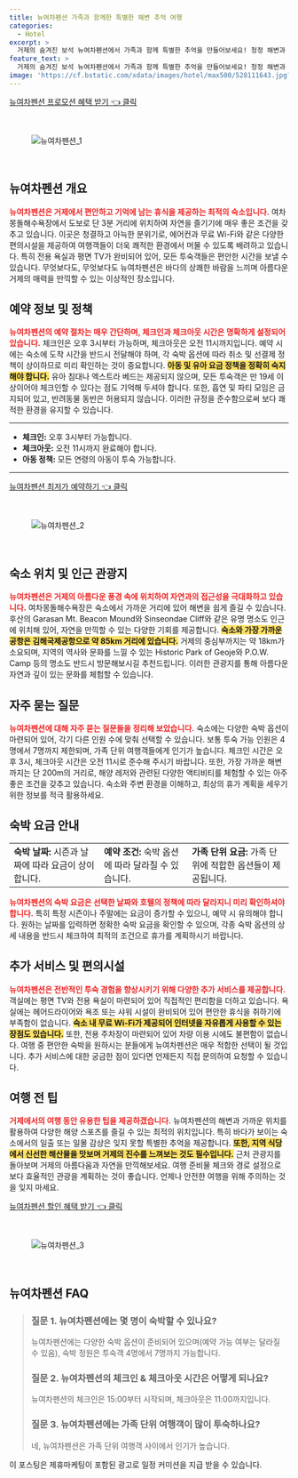 ```yaml
---
title: 뉴여차펜션 가족과 함께한 특별한 해변 추억 여행
categories:
  - Hotel
excerpt: >
  거제의 숨겨진 보석 뉴여차펜션에서 가족과 함께 특별한 추억을 만들어보세요! 청정 해변과 주요 명소가 가까운 이곳에서 편안한 휴식과 다양한 즐길 거리를 제공합니다. 클릭하여 더 알아보세요!
feature_text: >
  거제의 숨겨진 보석 뉴여차펜션에서 가족과 함께 특별한 추억을 만들어보세요! 청정 해변과 주요 명소가 가까운 이곳에서 편안한 휴식과 다양한 즐길 거리를 제공합니다. 클릭하여 더 알아보세요!
image: 'https://cf.bstatic.com/xdata/images/hotel/max500/528111643.jpg?k=ea8615024827a1071e4294232fdfec8706a2be22f789eaf13e10013f7f878a81&o=&hp=1'
---
```


<p><a class="modoo-button" href="https://tinyurl.com/2d755toh" rel="nofollow noopener">뉴여차펜션 프로모션 혜택 받기 👈 클릭</a></p><br/>
<figure class="image"><img alt="뉴여차펜션_1" src="https://cf.bstatic.com/xdata/images/hotel/max1024x768/528111641.jpg?k=1b30339c5810d617a012302320e6b0f26d0f55c525bdb785517f8ce759e6075a&amp;o=&amp;hp=1"/></figure><br/>

<h2 id="뉴여차펜션_개요">뉴여차펜션 개요</h2>
<p><b><span style="color: #ee2323;">뉴여차펜션은 거제에서 편안하고 기억에 남는 휴식을 제공하는 최적의 숙소입니다.</span></b> 여차몽돌해수욕장에서 도보로 단 3분 거리에 위치하여 자연을 즐기기에 매우 좋은 조건을 갖추고 있습니다. 이곳은 청결하고 아늑한 분위기로, 에어컨과 무료 Wi-Fi와 같은 다양한 편의시설을 제공하여 여행객들이 더욱 쾌적한 환경에서 머물 수 있도록 배려하고 있습니다. 특히 전용 욕실과 평면 TV가 완비되어 있어, 모든 투숙객들은 편안한 시간을 보낼 수 있습니다. 무엇보다도, 무엇보다도 뉴여차펜션은 바다의 상쾌한 바람을 느끼며 아름다운 거제의 매력을 만끽할 수 있는 이상적인 장소입니다.</p>
<h2 id="예약_정보와_정책">예약 정보 및 정책</h2>
<p><b><span style="color: #ee2323;">뉴여차펜션의 예약 절차는 매우 간단하며, 체크인과 체크아웃 시간은 명확하게 설정되어 있습니다.</span></b> 체크인은 오후 3시부터 가능하며, 체크아웃은 오전 11시까지입니다. 예약 시에는 숙소에 도착 시간을 반드시 전달해야 하며, 각 숙박 옵션에 따라 취소 및 선결제 정책이 상이하므로 미리 확인하는 것이 중요합니다. <b><span style="background-color: #ffe066;">아동 및 유아 요금 정책을 정확히 숙지해야 합니다.</span></b> 유아 침대나 엑스트라 베드는 제공되지 않으며, 모든 투숙객은 만 19세 이상이어야 체크인할 수 있다는 점도 기억해 두셔야 합니다. 또한, 흡연 및 파티 모임은 금지되어 있고, 반려동물 동반은 허용되지 않습니다. 이러한 규정을 준수함으로써 보다 쾌적한 환경을 유지할 수 있습니다.</p>
<hr/>
<ul>
<li><b>체크인:</b> 오후 3시부터 가능합니다.</li>
<li><b>체크아웃:</b> 오전 11시까지 완료해야 합니다.</li>
<li><b>아동 정책:</b> 모든 연령의 아동이 투숙 가능합니다.</li>
</ul>
<hr/>
<p><a class="modoo-button" href="https://tinyurl.com/2d755toh" rel="nofollow noopener">뉴여차펜션 최저가 예약하기 👈 클릭</a></p><br/>
<figure class="image"><img alt="뉴여차펜션_2" src="https://cf.bstatic.com/xdata/images/hotel/max500/528111643.jpg?k=ea8615024827a1071e4294232fdfec8706a2be22f789eaf13e10013f7f878a81&amp;o=&amp;hp=1"/></figure><br/>
<h2 id="숙소_위치">숙소 위치 및 인근 관광지</h2>
<p><b><span style="color: #ee2323;">뉴여차펜션은 거제의 아름다운 풍경 속에 위치하여 자연과의 접근성을 극대화하고 있습니다.</span></b> 여차몽돌해수욕장은 숙소에서 가까운 거리에 있어 해변을 쉽게 즐길 수 있습니다. 후산의 Garasan Mt. Beacon Mound와 Sinseondae Cliff와 같은 유명 명소도 인근에 위치해 있어, 자연을 만끽할 수 있는 다양한 기회를 제공합니다. <b><span style="background-color: #ffe066;">숙소와 가장 가까운 공항은 김해국제공항으로 약 85km 거리에 있습니다.</span></b> 거제의 중심부까지는 약 18km가 소요되며, 지역의 역사와 문화를 느낄 수 있는 Historic Park of Geoje와 P.O.W. Camp 등의 명소도 반드시 방문해보시길 추천드립니다. 이러한 관광지를 통해 아름다운 자연과 깊이 있는 문화를 체험할 수 있습니다.</p>
<h2 id="자주_묻는_질문">자주 묻는 질문</h2>
<p><b><span style="color: #ee2323;">뉴여차펜션에 대해 자주 묻는 질문들을 정리해 보았습니다.</span></b> 숙소에는 다양한 숙박 옵션이 마련되어 있어, 각기 다른 인원 수에 맞춰 선택할 수 있습니다. 보통 투숙 가능 인원은 4명에서 7명까지 제한되며, 가족 단위 여행객들에게 인기가 높습니다. 체크인 시간은 오후 3시, 체크아웃 시간은 오전 11시로 준수해 주시기 바랍니다. 또한, 가장 가까운 해변까지는 단 200m의 거리로, 해양 레저와 관련된 다양한 액티비티를 체험할 수 있는 아주 좋은 조건을 갖추고 있습니다. 숙소와 주변 환경을 이해하고, 최상의 휴가 계획을 세우기 위한 정보를 적극 활용하세요.</p>
<h2 id="숙박_요금_안내">숙박 요금 안내</h2>
<table>
<tr>
<td><b>숙박 날짜:</b> 시즌과 날짜에 따라 요금이 상이합니다.</td>
<td><b>예약 조건:</b> 숙박 옵션에 따라 달라질 수 있습니다.</td>
<td><b>가족 단위 요금:</b> 가족 단위에 적합한 옵션들이 제공됩니다.</td>
</tr>
</table>
<p><b><span style="color: #ee2323;">뉴여차펜션의 숙박 요금은 선택한 날짜와 호텔의 정책에 따라 달라지니 미리 확인하셔야 합니다.</span></b> 특히 특정 시즌이나 주말에는 요금이 증가할 수 있으니, 예약 시 유의해야 합니다. 원하는 날짜를 입력하면 정확한 숙박 요금을 확인할 수 있으며, 각종 숙박 옵션의 상세 내용을 반드시 체크하여 최적의 조건으로 휴가를 계획하시기 바랍니다.</p>
<h2 id="추가_서비스 및_편의시설">추가 서비스 및 편의시설</h2>
<p><b><span style="color: #ee2323;">뉴여차펜션은 전반적인 투숙 경험을 향상시키기 위해 다양한 추가 서비스를 제공합니다.</span></b> 객실에는 평면 TV와 전용 욕실이 마련되어 있어 직접적인 편리함을 더하고 있습니다. 욕실에는 헤어드라이어와 욕조 또는 샤워 시설이 완비되어 있어 편안한 휴식을 취하기에 부족함이 없습니다. <b><span style="background-color: #ffe066;">숙소 내 무료 Wi-Fi가 제공되어 인터넷을 자유롭게 사용할 수 있는 장점도 있습니다.</span></b> 또한, 전용 주차장이 마련되어 있어 차량 이용 시에도 불편함이 없습니다. 여행 중 편안한 숙박을 원하시는 분들에게 뉴여차펜션은 매우 적합한 선택이 될 것입니다. 추가 서비스에 대한 궁금한 점이 있다면 언제든지 직접 문의하여 요청할 수 있습니다.</p>
<h2 id="여행_전_팁">여행 전 팁</h2>
<p><b><span style="color: #ee2323;">거제에서의 여행 동안 유용한 팁을 제공하겠습니다.</span></b> 뉴여차펜션의 해변과 가까운 위치를 활용하여 다양한 해양 스포츠를 즐길 수 있는 최적의 위치입니다. 특히 바다가 보이는 숙소에서의 일출 또는 일몰 감상은 잊지 못할 특별한 추억을 제공합니다. <b><span style="background-color: #ffe066;">또한, 지역 식당에서 신선한 해산물을 맛보며 거제의 진수를 느껴보는 것도 필수입니다.</span></b> 근처 관광지를 돌아보며 거제의 아름다움과 자연을 만끽해보세요. 여행 준비물 체크와 경로 설정으로 보다 효율적인 관광을 계획하는 것이 좋습니다. 언제나 안전한 여행을 위해 주의하는 것을 잊지 마세요.</p>

<p><a class="modoo-button" href="https://tinyurl.com/2d755toh" rel="nofollow noopener">뉴여차펜션 할인 혜택 받기 👈 클릭</a></p><br>

<figure class="image"><img src="https://cf.bstatic.com/xdata/images/hotel/max500/528111645.jpg?k=7d851874cd776eeaff2afd8d180a5be0041e03cd0e0a8fb2d42ed05a470d7dc5&o=&hp=1" alt="뉴여차펜션_3"></figure><br>
<h2 id="뉴여차펜션_FAQ">뉴여차펜션 FAQ</h2>
<div itemscope="" itemtype="https://schema.org/FAQPage"> <blockquote> <div itemscope="" itemprop="mainEntity" itemtype="https://schema.org/Question"> <h3 id="질문_1" itemprop="name">질문 1. 뉴여차펜션에는 몇 명이 숙박할 수 있나요?</h3> <div itemscope="" itemprop="acceptedAnswer" itemtype="https://schema.org/Answer"> <span itemprop="text"> <p>뉴여차펜션에는 다양한 숙박 옵션이 준비되어 있으며(예약 가능 여부는 달라질 수 있음), 숙박 정원은 투숙객 4명에서 7명까지 가능합니다.</p> </span> </div> </div> <div itemscope="" itemprop="mainEntity" itemtype="https://schema.org/Question"> <h3 id="질문_2" itemprop="name">질문 2. 뉴여차펜션의 체크인 & 체크아웃 시간은 어떻게 되나요?</h3> <div itemscope="" itemprop="acceptedAnswer" itemtype="https://schema.org/Answer"> <span itemprop="text"> <p>뉴여차펜션의 체크인은 15:00부터 시작되며, 체크아웃은 11:00까지입니다.</p> </span> </div> </div> <div itemscope="" itemprop="mainEntity" itemtype="https://schema.org/Question"> <h3 id="질문_3" itemprop="name">질문 3. 뉴여차펜션에는 가족 단위 여행객이 많이 투숙하나요?</h3> <div itemscope="" itemprop="acceptedAnswer" itemtype="https://schema.org/Answer"> <span itemprop="text"> <p>네, 뉴여차펜션은 가족 단위 여행객 사이에서 인기가 높습니다.</p> </span> </div> </div> </blockquote> </div><p>이 포스팅은 제휴마케팅이 포함된 광고로 일정 커미션을 지급 받을 수 있습니다.</p>

